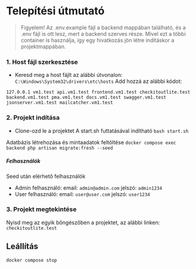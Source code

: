 # Telepítési útmutató

> Figyelem! Az .env.example fájl a backend mappában található, és a .env fájl is ott lesz, mert a backend szerves része. Mivel ezt a többi container is használja, így egy hivatkozás jön létre indításkor a projektmappában.

### 1. Host fájl szerkesztése 

- Keresd meg a host fájlt az alábbi útvonalon: `C:\Windows\System32\drivers\etc\hosts`
Add hozzá az alábbi kódot: 

`127.0.0.1 vm1.test api.vm1.test frontend.vm1.test checkitoutlite.test backend.vm1.test pma.vm1.test docs.vm1.test swagger.vm1.test jsonserver.vm1.test mailcatcher.vm1.test`

### 2. Projekt indítása
- Clone-ozd le a projektet
A start.sh futtatásával indítható
``` bash start.sh ```

Adatbázis létrehozása és mintaadatok feltöltése
```docker compose exec backend php artisan migrate:fresh --seed```

##### Felhasználók

Seed után elérhető felhasználók

- Admin felhasználó: email: ```admin@admin.com``` jelszó: ```admin1234```
- User felhasználó: email: ```user@user.com``` jelszó: ```user1234```

### 3. Projekt megtekintése 

Nyisd meg az egyik bőngészőben a projektet, az alábbi linken: 
```checkitoutlite.test```

## Leállítás

```
docker compose stop
```
